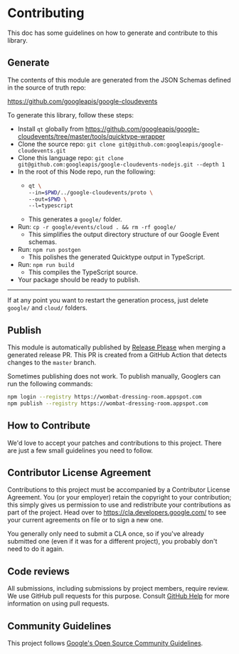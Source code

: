 # Contributing

This doc has some guidelines on how to generate and contribute to this library.

## Generate

The contents of this module are generated from the JSON Schemas defined in the source of truth repo:

https://github.com/googleapis/google-cloudevents

To generate this library, follow these steps:

- Install `qt` globally from https://github.com/googleapis/google-cloudevents/tree/master/tools/quicktype-wrapper
- Clone the source repo: `git clone git@github.com:googleapis/google-cloudevents.git`
- Clone this language repo: `git clone git@github.com:googleapis/google-cloudevents-nodejs.git --depth 1`
- In the root of this Node repo, run the following:
  - ```sh
    qt \
    --in=$PWD/../google-cloudevents/proto \
    --out=$PWD \
    --l=typescript
    ```
  - This generates a `google/` folder.
- Run: `cp -r google/events/cloud . && rm -rf google/`
  - This simplifies the output directory structure of our Google Event schemas.
- Run: `npm run postgen`
  - This polishes the generated Quicktype output in TypeScript.
- Run: `npm run build`
  - This compiles the TypeScript source.
- Your package should be ready to publish.

---

If at any point you want to restart the generation process, just delete `google/` and `cloud/` folders.

## Publish

This module is automatically published by [Release Please](https://github.com/googleapis/release-please) when merging a generated release PR.
This PR is created from a GitHub Action that detects changes to the `master` branch.

Sometimes publishing does not work. To publish manually, Googlers can run the following commands:

```sh
npm login --registry https://wombat-dressing-room.appspot.com
npm publish --registry https://wombat-dressing-room.appspot.com
```

## How to Contribute

We'd love to accept your patches and contributions to this project. There are
just a few small guidelines you need to follow.

## Contributor License Agreement

Contributions to this project must be accompanied by a Contributor License
Agreement. You (or your employer) retain the copyright to your contribution;
this simply gives us permission to use and redistribute your contributions as
part of the project. Head over to <https://cla.developers.google.com/> to see
your current agreements on file or to sign a new one.

You generally only need to submit a CLA once, so if you've already submitted one
(even if it was for a different project), you probably don't need to do it
again.

## Code reviews

All submissions, including submissions by project members, require review. We
use GitHub pull requests for this purpose. Consult
[GitHub Help](https://help.github.com/articles/about-pull-requests/) for more
information on using pull requests.

## Community Guidelines

This project follows [Google's Open Source Community
Guidelines](https://opensource.google/conduct/).
